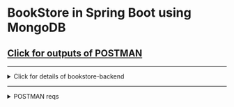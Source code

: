 # BookStore in Spring Boot using MongoDB

## [Click for outputs of POSTMAN](https://github.com/OzerBey/BookStore/tree/master/outputsPostman)

<hr>
<details>
<summary>Click for details of bookstore-backend </summary><br>

1. [Controllers](https://github.com/OzerBey/BookStore/tree/master/src/main/java/com/ozer/bookstore/api/controllers)
2. Business
    * [Abstracts](https://github.com/OzerBey/BookStore/tree/master/src/main/java/com/ozer/bookstore/business/abstracts)
    * [Concretes](https://github.com/OzerBey/BookStore/tree/master/src/main/java/com/ozer/bookstore/business/concretes)
3. DataAccess
    * [Abstracts](https://github.com/OzerBey/BookStore/tree/master/src/main/java/com/ozer/bookstore/dataAccess/abstracts)
    * [Concretes](#)
4. Entities
    * [Abstracts](https://github.com/OzerBey/BookStore/tree/master/src/main/java/com/ozer/bookstore/entities/abstracts)
    * [Concretes](https://github.com/OzerBey/BookStore/tree/master/src/main/java/com/ozer/bookstore/entities/concretes)
5. Core
    * [DTOs](https://github.com/OzerBey/BookStore/tree/master/src/main/java/com/ozer/bookstore/core/DTOs)

    - *Utilities*
        * [Exceptions](https://github.com/OzerBey/BookStore/tree/master/src/main/java/com/ozer/bookstore/core/utilities/exceptions)
        * [Loggers](https://github.com/OzerBey/BookStore/tree/master/src/main/java/com/ozer/bookstore/core/utilities/loggers)
        * [Results](https://github.com/OzerBey/BookStore/tree/master/src/main/java/com/ozer/bookstore/core/utilities/results)
        * [Security](https://github.com/OzerBey/BookStore/tree/master/src/main/java/com/ozer/bookstore/core/utilities/security)

</details>
<hr>
<details>

<summary>POSTMAN reqs</summary>

![image](https://user-images.githubusercontent.com/49093196/182246030-14dfae06-4af6-4d81-8dbe-126d384a7e0e.png)
![image](https://user-images.githubusercontent.com/49093196/182246210-3f70d950-4bf3-43b1-875b-5dacc8ec4a19.png)
</details>